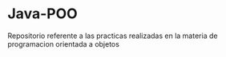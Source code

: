 # Java-POO
Repositorio referente a las practicas realizadas en
la materia de programacion orientada a objetos
